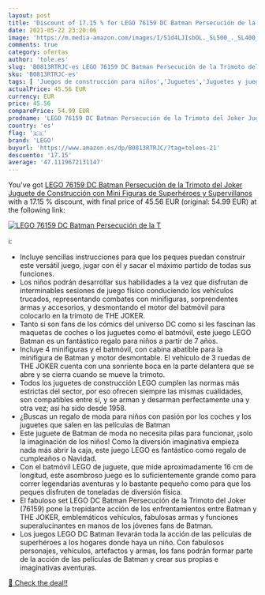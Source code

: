 ```yaml
---
layout: post
title: 'Discount of 17.15 % for LEGO 76159 DC Batman Persecución de la T'
date: 2021-05-22 23:20:06
image: 'https://m.media-amazon.com/images/I/51d4LJIsbOL._SL500_._SL400_.jpg'
comments: true
category: ofertas
author: 'tole.es'
slug: 'B0813RTRJC-es LEGO 76159 DC Batman Persecución de la Trimoto del Joker...'
sku: 'B0813RTRJC-es'
tags: [ 'Juegos de construcción para niños','Juguetes','Juguetes y juegos','lego', ]
actualPrice: 45.56 EUR
currency: EUR
price: 45.56
comparePrice: 54.99 EUR
prodname: 'LEGO 76159 DC Batman Persecución de la Trimoto del Joker Juguete de Construcción con Mini Figuras de Superhéroes y Supervillanos'
country: 'es'
flag: '🇪🇸'
brand: 'LEGO'
buyurl: 'https://www.amazon.es/dp/B0813RTRJC/?tag=tolees-21'
descuento: '17.15'
average: '47.1119672131147'
---
```


You've got [LEGO 76159 DC Batman Persecución de la Trimoto del Joker Juguete de Construcción con Mini Figuras de Superhéroes y Supervillanos](https://www.amazon.es/dp/B0813RTRJC/?tag=tolees-21) with a  17.15 % discount, with final price of 45.56 EUR (original: 54.99 EUR) at the following link:

[![LEGO 76159 DC Batman Persecución de la T](https://m.media-amazon.com/images/I/51d4LJIsbOL._SL500_._SL400_.jpg)](https://www.amazon.es/dp/B0813RTRJC/?tag=tolees-21)

ℹ️:

- Incluye sencillas instrucciones para que los peques puedan construir este versátil juego, jugar con él y sacar el máximo partido de todas sus funciones.
- Los niños podrán desarrollar sus habilidades a la vez que disfrutan de interminables sesiones de juego físico conduciendo los vehículos trucados, representando combates con minifiguras, sorprendentes armas y accesorios, y desmontando el motor del batmóvil para colocarlo en la trimoto de THE JOKER.
- Tanto si son fans de los cómics del universo DC como si les fascinan las maquetas de coches o los juguetes como el batmóvil, este juego LEGO Batman es un fantástico regalo para niños a partir de 7 años.
- Incluye 4 minifiguras y el batmóvil, con cabina abatible para la minifigura de Batman y motor desmontable. El vehículo de 3 ruedas de THE JOKER cuenta con una sonriente boca en la parte delantera que se abre y se cierra cuando se mueve la trimoto.
- Todos los juguetes de construcción LEGO cumplen las normas más estrictas del sector, por eso ofrecen siempre las mismas cualidades, son compatibles entre sí, y se arman y desarman perfectamente una y otra vez; así ha sido desde 1958.
- ¿Buscas un regalo de moda para niños con pasión por los coches y los juguetes que salen en las películas de Batman
- Este juguete de Batman de moda no necesita pilas para funcionar, ¡solo la imaginación de los niños! Como la diversión imaginativa empieza nada más abrir la caja, este juego LEGO es fantástico como regalo de cumpleaños o Navidad.
- Con el batmóvil LEGO de juguete, que mide aproximadamente 16 cm de longitud, este asombroso juego es lo suficientemente grande como para correr legendarias aventuras y lo bastante pequeño como para que los peques disfruten de toneladas de diversión física.
- El fabuloso set LEGO DC Batman Persecución de la Trimoto del Joker (76159) pone la trepidante acción de los enfrentamientos entre Batman y THE JOKER, emblemáticos vehículos, fabulosas armas y funciones superalucinantes en manos de los jóvenes fans de Batman.
- Los juegos LEGO DC Batman llevarán toda la acción de las películas de superhéroes a los hogares donde haya un niño. Con fabulosos personajes, vehículos, artefactos y armas, los fans podrán formar parte de la acción de las películas de Batman y crear sus propias e imaginativas aventuras.

[🛒 Check the deal!!](https://www.amazon.es/dp/B0813RTRJC/?tag=tolees-21)
